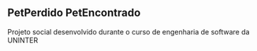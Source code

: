 
## PetPerdido PetEncontrado

Projeto social desenvolvido durante o curso de engenharia de software da UNINTER

